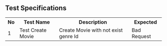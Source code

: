 ## Test Specifications

<table>
  <tr>
    <th>No</th>
    <th>Test Name</th>
    <th>Description</th>
    <th>Expected</th>
  </tr>
  <tr>
    <td>1</td>
    <td>Test Create Movie</td>
    <td>Create Movie with not exist genre Id</td>
    <td>Bad Request</td>
  </tr>
 
</table>
